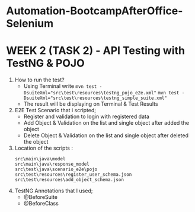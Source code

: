 # Automation-BootcampAfterOffice-Selenium

# WEEK 2 (TASK 2) - API Testing with TestNG & POJO

1. How to run the test?
   - Using Terminal write
     `mvn test -DsuiteXml="src\test\resources\testng_pojo_e2e.xml"`
     `mvn test -DsuiteXml="src\test\resources\testng_simple_suite.xml"`
   - The result will be displaying on Terminal & Test Results
2. E2E Test Scenario that i scripted;
   - Register and validation to login with registered data
   - Add Object & Validation on the list and single object after added the object
   - Delete Object & Validation on the list and single object after deleted the object
3. Location of the scripts :
   ```
   src\main\java\model
   src\main\java\response_model
   src\test\java\scenario_e2e\pojo
   src\test\resources\register_user_schema.json
   src\test\resources\add_object_schema.json
   ```
4. TestNG Annotations that I used;
   - @BeforeSuite
   - @BeforeClass
